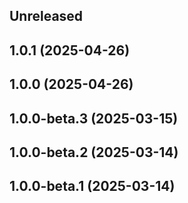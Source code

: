 ## Unreleased

## 1.0.1 (2025-04-26)

## 1.0.0 (2025-04-26)

## 1.0.0-beta.3 (2025-03-15)

## 1.0.0-beta.2 (2025-03-14)

## 1.0.0-beta.1 (2025-03-14)
